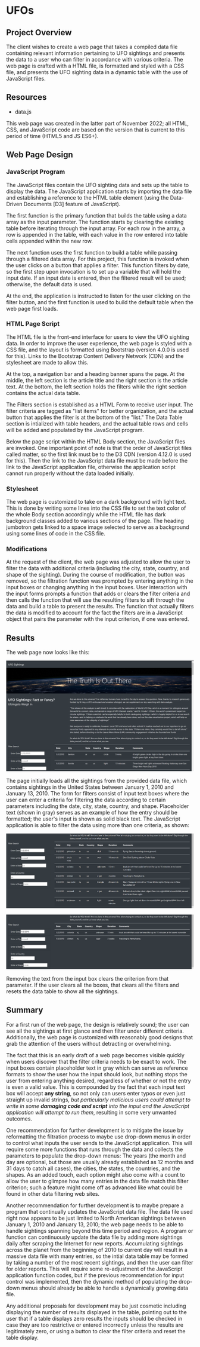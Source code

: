 # UFOs

## Project Overview
The client wishes to create a web page that takes a compiled data file containing relevant information pertaining to UFO sightings and presents the data to a user who can filter in accordance with various criteria. The web page is crafted with a HTML file, is formatted and styled with a CSS file, and presents the UFO sighting data in a dynamic table with the use of JavaScript files.

## Resources

- data.js

This web page was created in the latter part of November 2022; all HTML, CSS, and JavaScript code are based on the version that is current to this period of time (HTML5 and JS ES6+).

## Web Page Design

### JavaScript Program
The JavaScript files contain the UFO sighting data and sets up the table to display the data. The JavaScript application starts by importing the data file and establishing a reference to the HTML table element (using the Data-Driven Documents [D3] feature of JavaScript).

The first function is the primary function that builds the table using a data array as the input parameter. The function starts by clearing the existing table before iterating through the input array. For each row in the array, a row is appended in the table, with each value in the row entered into table cells appended within the new row.

The next function uses the first function to build a table while passing through a filtered data array. For this project, this function is invoked when the user clicks on a button that applies a filter. This function filters by date, so the first step upon invocation is to set up a variable that will hold the input date. If an input date is entered, then the filtered result will be used; otherwise, the default data is used.

At the end, the application is instructed to listen for the user clicking on the filter button, and the first function is used to build the default table when the web page first loads.

### HTML Page Script
The HTML file is the front-end interface for users to view the UFO sighting data. In order to improve the user experience, the web page is styled with a CSS file, and the layout is formatted using Bootstrap (version 4.0.0 is used for this). Links to the Bootstrap Content Delivery Network (CDN) and the stylesheet are made to allow this.

At the top, a navigation bar and a heading banner spans the page. At the middle, the left section is the article title and the right section is the article text. At the bottom, the left section holds the filters while the right section contains the actual data table.

The Filters section is established as a HTML Form to receive user input. The filter criteria are tagged as "list items" for better organization, and the actual button that applies the filter is at the bottom of the "list." The Data Table section is intialized with table headers, and the actual table rows and cells will be added and populated by the JavaScript program.

Below the page script within the HTML Body section, the JavaScript files are invoked. One important point of note is that the order of JavaScript files called matter, so the first link must be to the D3 CDN (version 4.12.0 is used for this). Then the link to the JavaScript data file must be made before the link to the JavaScript application file, otherwise the application script cannot run properly without the data loaded initially.

### Stylesheet
The web page is customized to take on a dark background with light text. This is done by writing some lines into the CSS file to set the text color of the whole Body section accordingly while the HTML file has dark background classes added to various sections of the page. The heading jumbotron gets linked to a space image selected to serve as a background using some lines of code in the CSS file.

### Modifications
At the request of the client, the web page was adjusted to allow the user to filter the data with additional criteria (including the city, state, country, and shape of the sighting). During the course of modification, the button was removed, so the filtration function was prompted by entering anything in the input boxes or changing anything in the input boxes. User interaction with the input forms prompts a function that adds or clears the filter criteria and then calls the function that will use the resulting filters to sift through the data and build a table to present the results. The function that actually filters the data is modified to account for the fact the filters are in a JavaScript object that pairs the parameter with the input criterion, if one was entered.

## Results
The web page now looks like this:

![The UFO Finder page when initially loaded](https://github.com/Owen-Wang1234/UFOs/blob/main/images/front.png)

The page initially loads all the sightings from the provided data file, which contains sightings in the United States between January 1, 2010 and January 13, 2010. The form for filters consist of input text boxes where the user can enter a criteria for filtering the data according to certain parameters including the date, city, state, country, and shape. Placeholder text (shown in gray) serves as an example of how the entry should be formatted; the user's input is shown as solid black text. The JavaScript application is able to filter the data using more than one criteria, as shown:

![Using one filter](https://github.com/Owen-Wang1234/UFOs/blob/main/images/filter.png)

![Using two filters](https://github.com/Owen-Wang1234/UFOs/blob/main/images/2filters.png)

Removing the text from the input box clears the criterion from that parameter. If the user clears all the boxes, that clears all the filters and resets the data table to show all the sightings.

## Summary
For a first run of the web page, the design is relatively sound; the user can see all the sightings at first glance and then filter under different criteria. Additionally, the web page is customized with reasonably good designs that grab the attention of the users without detracting or overwhelming.

The fact that this is an early draft of a web page becomes visible quickly when users discover that the filter criteria needs to be exact to work. The input boxes contain placeholder text in gray which can serve as reference formats to show the user how the input should look, but nothing stops the user from entering anything desired, regardless of whether or not the entry is even a valid value. This is compounded by the fact that each input text box will accept **any string**, so not only can users enter typos or even just straight up invalid strings, *but particularly malicious users could attempt to write in some ***damaging code and script*** into the input and the JavaScript application will attempt to run them*, resulting in some very unwanted outcomes.

One recommendation for further development is to mitigate the issue by reformatting the filtration process to maybe use drop-down menus in order to control what inputs the user sends to the JavaScript application. This will require some more functions that runs through the data and collects the parameters to populate the drop-down menus: The years (the month and day are optional, but those are usually already established as 12 months and 31 days to catch all cases), the cities, the states, the countries, and the shapes. As an added touch, each option might also come with a count to allow the user to glimpse how many entries in the data file match this filter criterion; such a feature might come off as advanced like what could be found in other data filtering web sites.

Another recommendation for further development is to maybe prepare a program that continually updates the JavaScript data file. The data file used right now appears to be just limited to North American sightings between January 1, 2010 and January 13, 2010; the web page needs to be able to handle sightings spanning beyond this time period and region. A program or function can continuously update the data file by adding more sightings daily after scraping the Internet for new reports. Accumulating sightings across the planet from the beginning of 2010 to current day will result in a massive data file with many entries, so the intial data table may be formed by taking a number of the most recent sightings, and then the user can filter for older reports. This will require some re-adjustment of the JavaScript application function codes, but if the previous recommendation for input control was implemented, then the dynamic method of populating the drop-down menus should already be able to handle a dynamically growing data file.

Any additional proposals for development may be just cosmetic including displaying the number of results displayed in the table, pointing out to the user that if a table displays zero results the inputs should be checked in case they are too restrictive or entered incorrectly unless the results are legitimately zero, or using a button to clear the filter criteria and reset the table display.